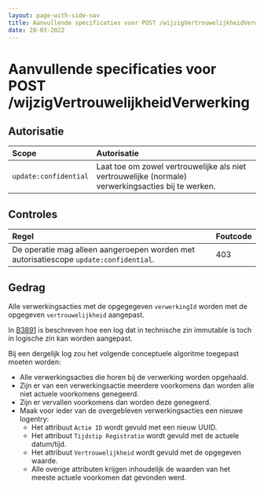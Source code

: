 ```yaml
---
layout: page-with-side-nav
title: Aanvullende specificaties voor POST /wijzigVertrouwelijkheidVerwerking
date: 28-03-2022
---
```


# Aanvullende specificaties voor POST /wijzigVertrouwelijkheidVerwerking

## Autorisatie

| Scope | Autorisatie | 
| :---- | :---- |
| `update:confidential` | Laat toe om zowel vertrouwelijke als niet vertrouwelijke (normale) verwerkingsacties bij te werken.

## Controles

| Regel | Foutcode |
| :---- | :---- |
| De operatie mag alleen aangeroepen worden met autorisatiescope `update:confidential`. | 403 |

## Gedrag
Alle verwerkingsacties met de opgegegeven `verwerkingId` worden met de opgegeven `vertrouwelijkheid` aangepast.

In [B3891](../achtergronddocumentatie/ontwerp/artefacten/3891.md) is beschreven hoe een log dat in technische zin immutable is toch in logische zin kan worden aangepast.

Bij een dergelijk log zou het volgende conceptuele algoritme toegepast moeten worden:
* Alle verwerkingsacties die horen bij de verwerking worden opgehaald.
* Zijn er van een verwerkingsactie meerdere voorkomens dan worden alle niet actuele voorkomens genegeerd.
* Zijn er vervallen voorkomens dan worden deze genegeerd.
* Maak voor ieder van de overgebleven verwerkingsacties een nieuwe logentry:
    * Het attribuut `Actie ID` wordt gevuld met een nieuw UUID.
    * Het attribuut `Tijdstip Registratie` wordt gevuld met de actuele datum/tijd.
	* Het attribuut `Vertrouwelijkheid` wordt gevuld met de opgegeven waarde.
    * Alle overige attributen krijgen inhoudelijk de waarden van het meeste actuele voorkomen dat gevonden werd.
